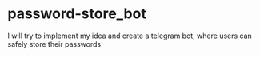 # password-store_bot
I will try to implement my idea and create a telegram bot, where users can safely store their passwords
